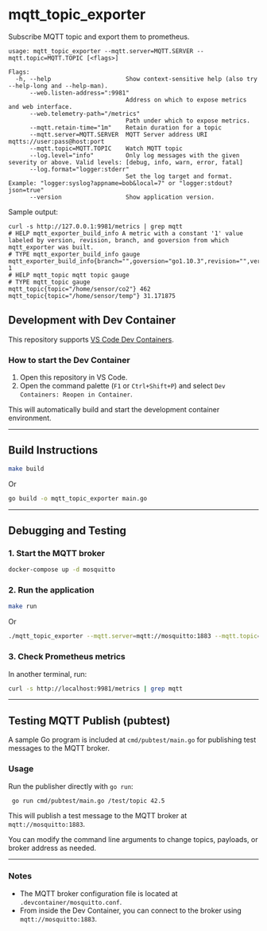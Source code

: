 mqtt\_topic\_exporter
==================

Subscribe MQTT topic and export them to prometheus.

```
usage: mqtt_topic_exporter --mqtt.server=MQTT.SERVER --mqtt.topic=MQTT.TOPIC [<flags>]

Flags: 
  -h, --help                     Show context-sensitive help (also try --help-long and --help-man).
      --web.listen-address=":9981"  
                                 Address on which to expose metrics and web interface.
      --web.telemetry-path="/metrics"  
                                 Path under which to expose metrics.
      --mqtt.retain-time="1m"    Retain duration for a topic
      --mqtt.server=MQTT.SERVER  MQTT Server address URI mqtts://user:pass@host:port
      --mqtt.topic=MQTT.TOPIC    Watch MQTT topic
      --log.level="info"         Only log messages with the given severity or above. Valid levels: [debug, info, warn, error, fatal]
      --log.format="logger:stderr"  
                                 Set the log target and format. Example: "logger:syslog?appname=bob&local=7" or "logger:stdout?json=true"
      --version                  Show application version.
```

Sample output:
```
curl -s http://127.0.0.1:9981/metrics | grep mqtt
# HELP mqtt_exporter_build_info A metric with a constant '1' value labeled by version, revision, branch, and goversion from which mqtt_exporter was built.
# TYPE mqtt_exporter_build_info gauge
mqtt_exporter_build_info{branch="",goversion="go1.10.3",revision="",version=""} 1
# HELP mqtt_topic mqtt topic gauge
# TYPE mqtt_topic gauge
mqtt_topic{topic="/home/sensor/co2"} 462
mqtt_topic{topic="/home/sensor/temp"} 31.171875
```

## Development with Dev Container

This repository supports [VS Code Dev Containers](https://code.visualstudio.com/docs/devcontainers/containers).

### How to start the Dev Container
1. Open this repository in VS Code.
2. Open the command palette (`F1` or `Ctrl+Shift+P`) and select `Dev Containers: Reopen in Container`.

This will automatically build and start the development container environment.

---

## Build Instructions

```sh
make build
```
Or
```sh
go build -o mqtt_topic_exporter main.go
```

---

## Debugging and Testing

### 1. Start the MQTT broker

```sh
docker-compose up -d mosquitto
```

### 2. Run the application

```sh
make run
```
Or
```sh
./mqtt_topic_exporter --mqtt.server=mqtt://mosquitto:1883 --mqtt.topic=/test/topic
```

### 3. Check Prometheus metrics

In another terminal, run:

```sh
curl -s http://localhost:9981/metrics | grep mqtt
```

---

## Testing MQTT Publish (pubtest)

A sample Go program is included at `cmd/pubtest/main.go` for publishing test messages to the MQTT broker.

### Usage

Run the publisher directly with `go run`:
```sh
 go run cmd/pubtest/main.go /test/topic 42.5
```

This will publish a test message to the MQTT broker at `mqtt://mosquitto:1883`.

You can modify the command line arguments to change topics, payloads, or broker address as needed.

---

### Notes
- The MQTT broker configuration file is located at `.devcontainer/mosquitto.conf`.
- From inside the Dev Container, you can connect to the broker using `mqtt://mosquitto:1883`.
